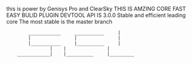 this is power by Genisys Pro and ClearSky 
THIS IS AMZING CORE 
FAST EASY BULID PLUGIN DEVTOOL API IS 3.0.0
Stable and efficient leading core
The most stable is the master branch








            ____________     ___________     |
            |                |               |
            |___________     |__________     |
		            |    |               |
		____________|    |__________     |_________
